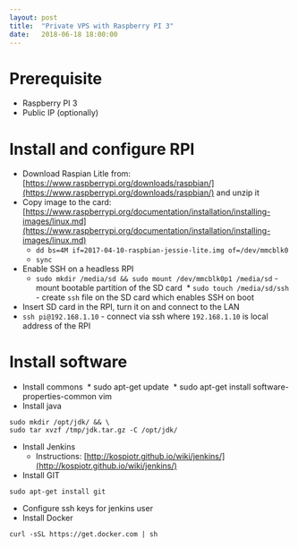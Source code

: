```yaml
---
layout: post
title:  "Private VPS with Raspberry PI 3"
date:   2018-06-18 18:00:00
---
```


# Prerequisite

- Raspberry PI 3
- Public IP (optionally)

# Install and configure RPI

* Download Raspian Litle from: [https://www.raspberrypi.org/downloads/raspbian/](https://www.raspberrypi.org/downloads/raspbian/) and unzip it
* Copy image to the card: [https://www.raspberrypi.org/documentation/installation/installing-images/linux.md](https://www.raspberrypi.org/documentation/installation/installing-images/linux.md)
  * `dd bs=4M if=2017-04-10-raspbian-jessie-lite.img of=/dev/mmcblk0`
  * `sync`
* Enable SSH on a headless RPI
  * `sudo mkdir /media/sd && sudo mount /dev/mmcblk0p1 /media/sd` - mount bootable partition of the SD card
  * `sudo touch /media/sd/ssh` - create `ssh` file on the SD card which enables SSH on boot  
* Insert SD card in the RPI, turn it on and connect to the LAN
* `ssh pi@192.168.1.10` - connect via ssh where `192.168.1.10` is local address of the RPI

# Install software

* Install commons
  * sudo apt-get update
  * sudo apt-get install software-properties-common vim
* Install java
```sudo wget -O /tmp/jdk.tar.gz --header "Cookie: oraclelicense=accept-securebackup-cookie" http://download.oracle.com/otn-pub/java/jdk/8u131-b11/d54c1d3a095b4ff2b6607d096fa80163/jdk-8u131-linux-arm64-vfp-hflt.tar.gz
sudo mkdir /opt/jdk/ && \
sudo tar xvzf /tmp/jdk.tar.gz -C /opt/jdk/
```
* Install Jenkins
  * Instructions: [http://kospiotr.github.io/wiki/jenkins/](http://kospiotr.github.io/wiki/jenkins/)
* Install GIT
```
sudo apt-get install git
```
* Configure ssh keys for jenkins user
* Install Docker
```
curl -sSL https://get.docker.com | sh
```
